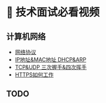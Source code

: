 # 🎉 技术面试必看视频

## 计算机网络

- [网络协议](https://www.bilibili.com/video/BV1ys411H77H)
- [IP地址&MAC地址 DHCP&ARP](https://www.bilibili.com/video/BV1CQ4y1d728)
- [TCP&UDP 三次握手&四次挥手](https://www.bilibili.com/video/BV1kV411j7hA)
- [HTTPS如何工作](https://www.bilibili.com/video/BV1j7411H7vV)


## TODO
